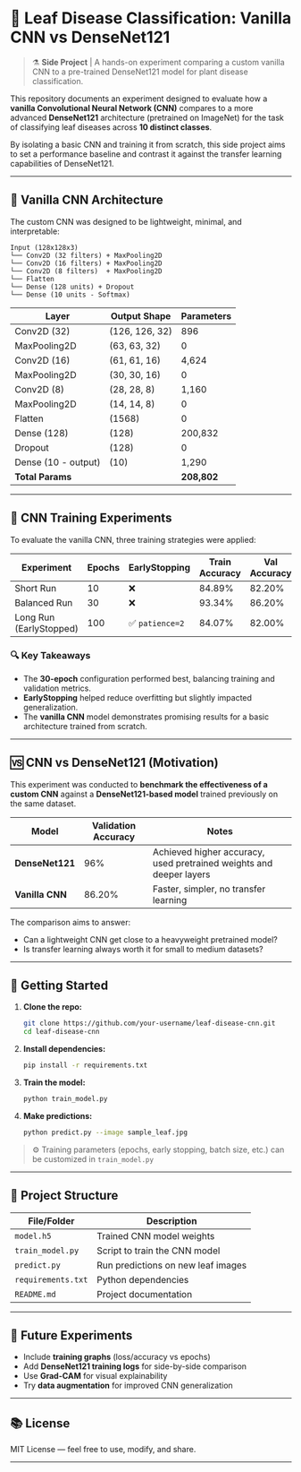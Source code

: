 # 🌿 Leaf Disease Classification: Vanilla CNN vs DenseNet121

> ⚗️ **Side Project** | A hands-on experiment comparing a custom vanilla CNN to a pre-trained DenseNet121 model for plant disease classification.

This repository documents an experiment designed to evaluate how a **vanilla Convolutional Neural Network (CNN)** compares to a more advanced **DenseNet121** architecture (pretrained on ImageNet) for the task of classifying leaf diseases across **10 distinct classes**.

By isolating a basic CNN and training it from scratch, this side project aims to set a performance baseline and contrast it against the transfer learning capabilities of DenseNet121.

---

## 🧠 Vanilla CNN Architecture

The custom CNN was designed to be lightweight, minimal, and interpretable:

```
Input (128x128x3)
└── Conv2D (32 filters) + MaxPooling2D
└── Conv2D (16 filters) + MaxPooling2D
└── Conv2D (8 filters)  + MaxPooling2D
└── Flatten
└── Dense (128 units) + Dropout
└── Dense (10 units - Softmax)
```

| Layer               | Output Shape        | Parameters |
|---------------------|---------------------|------------|
| Conv2D (32)         | (126, 126, 32)      | 896        |
| MaxPooling2D        | (63, 63, 32)        | 0          |
| Conv2D (16)         | (61, 61, 16)        | 4,624      |
| MaxPooling2D        | (30, 30, 16)        | 0          |
| Conv2D (8)          | (28, 28, 8)         | 1,160      |
| MaxPooling2D        | (14, 14, 8)         | 0          |
| Flatten             | (1568)              | 0          |
| Dense (128)         | (128)               | 200,832    |
| Dropout             | (128)               | 0          |
| Dense (10 - output) | (10)                | 1,290      |
| **Total Params**    |                     | **208,802**|

---

## 🧪 CNN Training Experiments

To evaluate the vanilla CNN, three training strategies were applied:

| **Experiment**             | **Epochs** | **EarlyStopping** | **Train Accuracy** | **Val Accuracy** | **Val Loss** |
|---------------------------|------------|-------------------|--------------------|------------------|--------------|
| Short Run                 | 10         | ❌                | 84.89%             | 82.20%           | 0.5900       |
| Balanced Run              | 30         | ❌                | 93.34%             | 86.20%           | 0.5065       |
| Long Run (EarlyStopped)   | 100        | ✅ `patience=2`   | 84.07%             | 82.00%           | 0.5568       |

### 🔍 Key Takeaways
- The **30-epoch** configuration performed best, balancing training and validation metrics.
- **EarlyStopping** helped reduce overfitting but slightly impacted generalization.
- The **vanilla CNN** model demonstrates promising results for a basic architecture trained from scratch.

---

## 🆚 CNN vs DenseNet121 (Motivation)

This experiment was conducted to **benchmark the effectiveness of a custom CNN** against a **DenseNet121-based model** trained previously on the same dataset.

| Model           | Validation Accuracy | Notes                        |
|----------------|---------------------|------------------------------|
| **DenseNet121** | 96%                 | Achieved higher accuracy, used pretrained weights and deeper layers |
| **Vanilla CNN** | 86.20%              | Faster, simpler, no transfer learning |

The comparison aims to answer:
- Can a lightweight CNN get close to a heavyweight pretrained model?
- Is transfer learning always worth it for small to medium datasets?

---

## 🚀 Getting Started

1. **Clone the repo:**
   ```bash
   git clone https://github.com/your-username/leaf-disease-cnn.git
   cd leaf-disease-cnn
   ```

2. **Install dependencies:**
   ```bash
   pip install -r requirements.txt
   ```

3. **Train the model:**
   ```bash
   python train_model.py
   ```

4. **Make predictions:**
   ```bash
   python predict.py --image sample_leaf.jpg
   ```

> ⚙️ Training parameters (epochs, early stopping, batch size, etc.) can be customized in `train_model.py`

---

## 📁 Project Structure

| File/Folder        | Description                             |
|--------------------|-----------------------------------------|
| `model.h5`         | Trained CNN model weights               |
| `train_model.py`   | Script to train the CNN model           |
| `predict.py`       | Run predictions on new leaf images      |
| `requirements.txt` | Python dependencies                     |
| `README.md`        | Project documentation                   |

---

## 🌱 Future Experiments

- Include **training graphs** (loss/accuracy vs epochs)
- Add **DenseNet121 training logs** for side-by-side comparison
- Use **Grad-CAM** for visual explainability
- Try **data augmentation** for improved CNN generalization

---

## 📚 License

MIT License — feel free to use, modify, and share.

---
